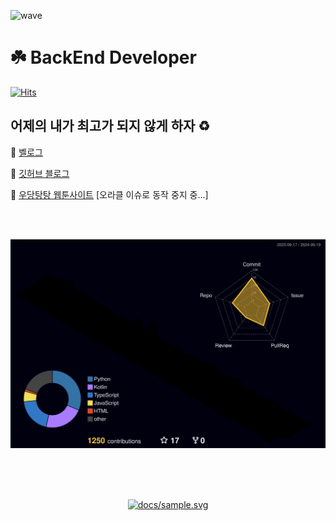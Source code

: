 ![wave](https://capsule-render.vercel.app/api?type=wave&color=auto&height=200)

# :shamrock: BackEnd Developer

[![Hits](https://hits.seeyoufarm.com/api/count/incr/badge.svg?url=https%3A%2F%2Fgithub.com%2FPunRabbit&count_bg=%2379C83D&title_bg=%23555555&icon=leaflet.svg&icon_color=%23FFFFFF&title=hits&edge_flat=false)](https://hits.seeyoufarm.com)


## 어제의 내가 최고가 되지 않게 하자 ♻️ 

🤍 [벨로그](https://velog.io/@punrabbit/posts)

:blue_heart: [깃허브 블로그](http://punrabbit.github.io)

:green_heart: [우당탕탕 웹툰사이트](https://www.juniverse.kro.kr) [오라클 이슈로 동작 중지 중...]

<br/><br/>


![](./profile-3d-contrib/profile-night-rainbow.svg)






<br/><br/>


<div align="center">
</h4>
<br>
<a href="https://github.com/devxb/gitanimals">
    <img alt="docs/sample.svg" src="https://render.gitanimals.org/farms/punrabbit"/>
</a>
</div>

<br/><br/>


<!--
**PunRabbit/PunRabbit** is a ✨ _special_ ✨ repository because its `README.md` (this file) appears on your GitHub profile.

Here are some ideas to get you started:

- 🔭 I’m currently working on ...
- 🌱 I’m currently learning ...
- 👯 I’m looking to collaborate on ...
- 🤔 I’m looking for help with ...
- 💬 Ask me about ...
- 📫 How to reach me: ...
- 😄 Pronouns: ...
- ⚡ Fun fact: ...
-->

<!--
### Stacks <br/><br/>
<img alt="Python" src ="https://img.shields.io/badge/Python-3776AB.svg?&style=for-the-badge&logo=Python&logoColor=white"/> 

<img alt="FastAPI" src ="https://img.shields.io/badge/FastAPI-009688.svg?&style=for-the-badge&logo=FastAPI&logoColor=white"/><img alt="Flask" src ="https://img.shields.io/badge/Flask-000000.svg?&style=for-the-badge&logo=Flask&logoColor=white"/> 

<img alt="MariaDB" src ="https://img.shields.io/badge/MariaDB-003545.svg?&style=for-the-badge&logo=MariaDB&logoColor=white"/> <img alt="Redis" src ="https://img.shields.io/badge/Redis-DC382D.svg?&style=for-the-badge&logo=Redis&logoColor=white"/>

<img alt="Docker" src ="https://img.shields.io/badge/Docker-2496ED.svg?&style=for-the-badge&logo=Docker&logoColor=white"/>

<img alt="WEBTOON" src ="https://img.shields.io/badge/WEBTOON-00D564.svg?&style=for-the-badge&logo=WEBTOON&logoColor=white"/> <br/><br/>
-->

<!--[![Anurag's GitHub stats](https://github-readme-stats.vercel.app/api?username=punrabbit&show_icons=true&theme=dark)](https://github.com/punrabbit/github-readme-stats) <br/><br/>-->

<!--![Top Langs](https://github-readme-stats.vercel.app/api/top-langs/?username=punrabbit&layout=compact&theme=dracula)-->


